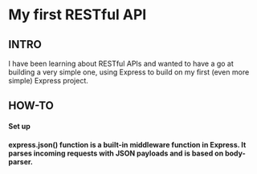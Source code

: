 # My first RESTful API

<h2>INTRO</h2>
<p>I have been learning about RESTful APIs and wanted to have a go at building a very simple one, using Express to build on my first (even more simple) Express project.</p>

<h2>HOW-TO</h2>
<h4>Set up <h4>

<p>express.json() function is a built-in middleware function in Express. It parses incoming requests with JSON payloads and is based on body-parser.</p>
